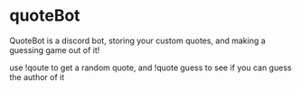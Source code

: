 # quoteBot

QuoteBot is a discord bot, storing your custom quotes, and making  a guessing game out of it!

use !qoute to get a random quote, and !quote guess <person> to see if you can guess the author of it
